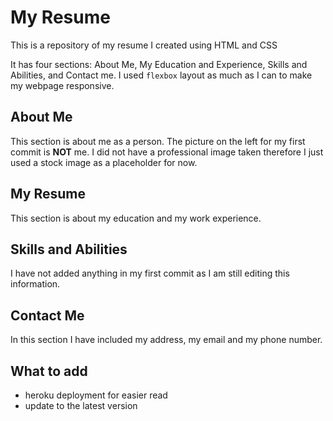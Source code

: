 # My Resume

This is a repository of my resume I created using HTML and CSS

It has four sections: About Me, My Education and Experience, Skills and Abilities, and Contact me.
I used `flexbox` layout as much as I can to make my webpage responsive.

## About Me
This section is about me as a person. The picture on the left for my first commit is **NOT** me. I did not have a professional image taken therefore I just used a stock image as a placeholder for now.

## My Resume
This section is about my education and my work experience. 

## Skills and Abilities
I have not added anything in my first commit as I am still editing this information.

## Contact Me
In this section I have included my address, my email and my phone number.


## What to add
- heroku deployment for easier read
- update to the latest version
